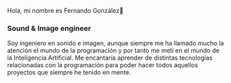 Hola, mi nombre es Fernando González👋
###  Sound & Image engineer

Soy ingeniero en sonido e imagen, aunque siempre me ha llamado mucho la atención el mundo de la programación y por tanto me metí en el mundo de la Inteligencia Artificial. Me encantaría aprender de distintas tecnologías relacionadas con la programación para poder hacer todos aquellos proyectos que siempre he tenido en mente.

<!--
**ferphy/ferphy** is a ✨ _special_ ✨ repository because its `README.md` (this file) appears on your GitHub profile.

Here are some ideas to get you started:

- 🔭 I’m currently working on ...
- 🌱 I’m currently learning ...
- 👯 I’m looking to collaborate on ...
- 🤔 I’m looking for help with ...
- 💬 Ask me about ...
- 📫 How to reach me: ...
- 😄 Pronouns: ...
- ⚡ Fun fact: ...
-->
